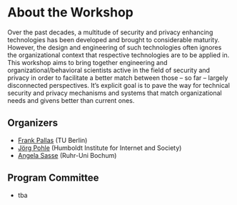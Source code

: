 

# About the Workshop


Over the past decades, a multitude of security and privacy enhancing technologies has been developed and brought to considerable maturity. However, the design and engineering of such technologies often ignores the organizational context that respective technologies are to be applied in. This workshop aims to bring together engineering and organizational/behavioral scientists active in the field of security and privacy in order to facilitate a better match between those – so far – largely disconnected perspectives. It’s explicit goal is to pave the way for technical security and privacy mechanisms and systems that match organizational needs and givens better than current ones.

## Organizers

* [Frank Pallas](https://www.ise.tu-berlin.de/menue/team/dr_ing_frank_pallas/) (TU Berlin)
* [Jörg Pohle](https://www.hiig.de/en/jorg-pohle/) (Humboldt Institute for Internet and Society)
* [Angela Sasse](https://www.ei.ruhr-uni-bochum.de/fakultaet/personen/sasse/) (Ruhr-Uni Bochum)

## Program Committee

* tba

